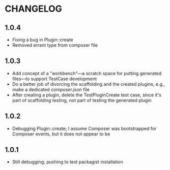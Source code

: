 # CHANGELOG

## 1.0.4
* Fixing a bug in Plugin::create
* Removed errant type from composer file

## 1.0.3
* Add concept of a "workbench"—a scratch space for putting generated files—to support TestCase development
* Do a better job of divorcing the scaffolding and the created plugins, e.g., make a dedicated composer.json file
* After creating a plugin, delete the TestPluginCreate test case, since it's part of scaffolding testing, not part of testing the generated plugin

## 1.0.2
* Debugging Plugin::create; I assume Composer was bootstrapped for Composer events, but it does not appear to be

## 1.0.1
* Still debugging; pushing to test packagist installation